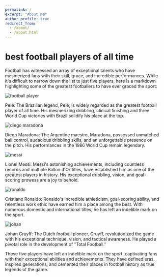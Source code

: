 ```yaml
---
permalink: /
excerpt: "About me"
author_profile: true
redirect_from: 
  - /about/
  - /about.html
---
```


<h1>best football players of all time</h1>










 Football has witnessed an array of exceptional talents who have mesmerized fans with their skill, grace, and incredible performances. While it's difficult to narrow down the list to just five players, here is a markdown highlighting some of the greatest footballers to have ever graced the sport:










 

![football player](https://upload.wikimedia.org/wikipedia/commons/5/5e/Pele_con_brasil_%28cropped%29.jpg)










 

 Pelé: The Brazilian legend, Pelé, is widely regarded as the greatest football player of all time. His mesmerizing dribbling, clinical finishing and three World Cup victories with Brazil solidify his place at the top.




![diego maradona](https://static01.nyt.com/images/2020/12/01/opinion/01rotulo-01/01rotulo-01-mediumSquareAt3X.jpg)


 

 Diego Maradona: The Argentine maestro, Maradona, possessed unmatched ball control, audacious dribbling skills, and an unforgettable presence on the pitch. His performances in the 1986 World Cup remain legendary.


![messi](https://cdn.britannica.com/35/238335-050-2CB2EB8A/Lionel-Messi-Argentina-Netherlands-World-Cup-Qatar-2022.jpg)

 

 Lionel Messi: Messi's astonishing achievements, including countless records and multiple Ballon d'Or titles, have established him as one of the greatest players in history. His exceptional dribbling, vision, and goal-scoring prowess are a joy to behold.


![ronaldo](https://e0.365dm.com/17/12/2048x1152/skysports-cristiano-ronaldo-real-madrid-football_4178227.jpg?20171209155617)
 

 Cristiano Ronaldo: Ronaldo's incredible athleticism, goal-scoring ability, and relentless work ethic have earned him a place among the best. With numerous domestic and international titles, he has left an indelible mark on the sport.


![johan](https://assets.goal.com/v3/assets/bltcc7a7ffd2fbf71f5/blt6208719b8aa55c7f/62fed65e81992935c2e84852/jq2yyzvabv761039zb60jy9u4.jpg?auto=webp&format=pjpg&width=3840&quality=60)
 

 Johan Cruyff: The Dutch football pioneer, Cruyff, revolutionized the game with his exceptional technique, vision, and tactical awareness. He played a pivotal role in the development of "Total Football."













 


 These five players have left an indelible mark on the sport, captivating fans with their exceptional abilities and achievements. They have defined eras, inspired generations, and cemented their places in football history as true legends of the game.
